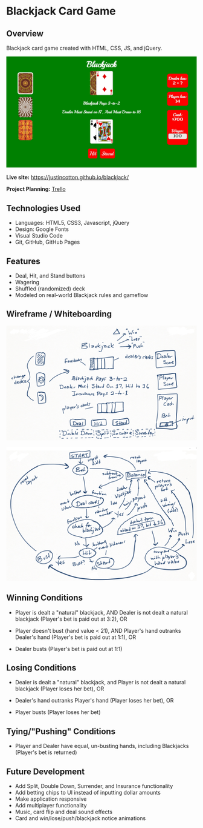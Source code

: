 # Blackjack Card Game
## Overview

Blackjack card game created with HTML, CSS, JS, and jQuery.

![Screenshot](https://github.com/JustinCotton/blackjack/blob/master/BlackjackScreenshot.JPG)

**Live site:** <https://justincotton.github.io/blackjack/>

**Project Planning:** [Trello](https://trello.com/b/51TjK5Yf/sei21-blackjack)

## Technologies Used

  * Languages: HTML5, CSS3, Javascript, jQuery
  * Design: Google Fonts
  * Visual Studio Code
  * Git, GitHub, GitHub Pages


## Features

  * Deal, Hit, and Stand buttons
  * Wagering
  * Shuffled (randomized) deck
  * Modeled on real-world Blackjack rules and gameflow


## Wireframe / Whiteboarding

![Wireframe](https://github.com/JustinCotton/blackjack/blob/master/BlackjackWireframe.png)

![Whiteboarding](https://github.com/JustinCotton/blackjack/blob/master/BlackjackWhiteboard.png)

## Winning Conditions

   * Player is dealt a "natural" blackjack, AND
   Dealer is not dealt a natural blackjack (Player's bet is paid out at 3:2), OR
   
   * Player doesn't bust (hand value < 21), AND Player's hand outranks Dealer's hand (Player's bet is paid out at 1:1), OR  
   
   * Dealer busts (Player's bet is paid out at 1:1)

## Losing Conditions

   * Dealer is dealt a "natural" blackjack, and Player is not dealt a natural blackjack (Player loses her bet), OR
   
   * Dealer's hand outranks Player's hand (Player loses her bet), OR  
   
   * Player busts (Player loses her bet)

## Tying/"Pushing" Conditions

   * Player and Dealer have equal, un-busting hands, including Blackjacks (Player's bet is returned)

## Future Development

  * Add Split, Double Down, Surrender, and Insurance functionality
  * Add betting chips to UI instead of inputting dollar amounts
  * Make application responsive
  * Add multiplayer functionality
  * Music, card flip and deal sound effects
  * Card and win/lose/push/blackjack notice animations
  